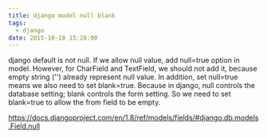 ```yaml
---
title: django model null blank
tags:
  - django
date: 2015-10-18 15:28:00
---
```


django default is not null.
If we allow null value, add null=true option in model.
However, for&nbsp;CharField and TextField, we should not add it, because empty string ('') already represent null value.
In addition, set null=true means we also need to set blank=true.
Because in django, null controls the database setting; blank controls the form setting. So we need to set blank=true to allow the from field to be empty.

https://docs.djangoproject.com/en/1.8/ref/models/fields/#django.db.models.Field.null